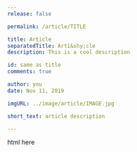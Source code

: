 ```yaml
---
release: false

permalink: /article/TITLE

title: Article
separatedTitle: Arti&shy;cle
description: This is a cool description

id: same as title
comments: true

author: you
date: Nov 11, 2019

imgURL: ../image/article/IMAGE.jpg

short_text: article description

---
```

html here